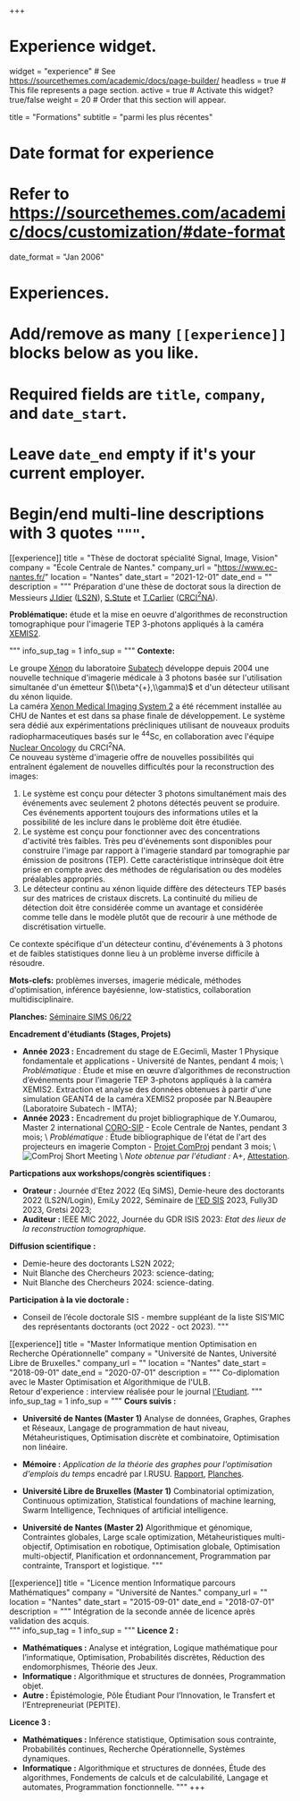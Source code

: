 +++
# Experience widget.
widget = "experience"  # See https://sourcethemes.com/academic/docs/page-builder/
headless = true  # This file represents a page section.
active = true  # Activate this widget? true/false
weight = 20  # Order that this section will appear.

title = "Formations"
subtitle = "parmi les plus récentes"

# Date format for experience
#   Refer to https://sourcethemes.com/academic/docs/customization/#date-format
date_format = "Jan 2006"

# Experiences.
#   Add/remove as many `[[experience]]` blocks below as you like.
#   Required fields are `title`, `company`, and `date_start`.
#   Leave `date_end` empty if it's your current employer.
#   Begin/end multi-line descriptions with 3 quotes `"""`.

[[experience]]
  title = "Thèse de doctorat spécialité Signal, Image, Vision"
  company = "École Centrale de Nantes."
  company_url = "https://www.ec-nantes.fr/"
  location = "Nantes"
  date_start = "2021-12-01"
  date_end = ""
  description = """
  Préparation d'une thèse de doctorat sous la direction de Messieurs [J.Idier](https://pagesperso.ls2n.fr/~idier-j/IndexFR.html) ([LS2N](https://www.ls2n.fr/)), [S.Stute](https://medecine.univ-nantes.fr/simon-stute) et [T.Carlier](https://medecine.univ-nantes.fr/thomas-carlier) ([CRCI$^{2}$NA](https://CRCI$^{2}$NA.univ-nantes.fr/)).

  **Problématique:** étude et la mise en oeuvre d'algorithmes de reconstruction tomographique pour l'imagerie TEP 3-photons appliqués à la caméra [XEMIS2](https://www-subatech.in2p3.fr/fr/recherche/22-recherche/xenon-recherche/557-projet-xemis-2).  


  """
  info_sup_tag = 1
  info_sup = """
  **Contexte:**

  Le groupe [Xénon](https://www-subatech.in2p3.fr/fr/recherche/equipes/xenon/presentation) du laboratoire [Subatech](https://www-subatech.in2p3.fr/fr/) développe depuis 2004 une nouvelle technique d'imagerie médicale à 3 photons basée sur l'utilisation simultanée d'un émetteur $(\\beta^{+},\\gamma)$ et d'un détecteur utilisant du xénon liquide.  
  La caméra [Xenon Medical Imaging System 2](https://www-subatech.in2p3.fr/fr/recherche/22-recherche/xenon-recherche) a été récemment installée au CHU de Nantes et est dans sa phase finale de développement. Le système sera dédié aux expérimentations précliniques utilisant de nouveaux produits radiopharmaceutiques basés sur le $^{44}$Sc, en collaboration avec l'équipe [Nuclear Oncology](https://CRCI$^{2}$NA.univ-nantes.fr/en/research/team-2) du CRCI$^{2}$NA.  
  Ce nouveau système d'imagerie offre de nouvelles possibilités qui entraînent également de nouvelles difficultés pour la reconstruction des images:
  1. Le système est conçu pour détecter 3 photons simultanément mais des événements avec seulement 2 photons détectés peuvent se produire. Ces événements apportent toujours des informations utiles et la possibilité de les inclure dans le problème doit être étudiée.
  2. Le système est conçu pour fonctionner avec des concentrations d'activité très faibles. Très peu d'événements sont disponibles pour construire l'image par rapport à l'imagerie standard par tomographie par émission de positrons (TEP). Cette caractéristique intrinsèque doit être prise en compte avec des méthodes de régularisation ou des modèles préalables appropriés.
  3.	Le détecteur continu au xénon liquide diffère des détecteurs TEP basés sur des matrices de cristaux discrets. La continuité du milieu de détection doit être considérée comme un avantage et considérée comme telle dans le modèle plutôt que de recourir à une méthode de discrétisation virtuelle.

  Ce contexte spécifique d'un détecteur continu, d'événements à 3 photons et de faibles statistiques donne lieu à un problème inverse difficile à résoudre.

  **Mots-clefs:** problèmes inverses, imagerie médicale, méthodes d'optimisation, inférence bayésienne, low-statistics, collaboration multidisciplinaire.

  **Planches:** [Séminaire SIMS 06/22](files/LATIFM_PHD_ETEZ22.pdf)  

  **Encadrement d'étudiants (Stages, Projets)**
  - **Année 2023 :** 
    Encadrement du stage de E.Gecimli, Master 1 Physique fondamentale et applications - Université de Nantes,  pendant 4 mois;
    \\
    *Problématique :* Étude et mise en œuvre d’algorithmes de reconstruction d’événements pour l’imagerie TEP 3-photons appliqués à la caméra XEMIS2. Extraction et analyse des données obtenues à partir d'une simulation GEANT4 de la caméra XEMIS2 proposée par N.Beaupère (Laboratoire Subatech - IMTA);
  - **Année 2023 :** 
    Encadrement du projet bibliographique de Y.Oumarou, Master 2 international [CORO-SIP](https://www.ec-nantes.fr/study/masters/signal-and-image-processing) - Ecole Centrale de Nantes, pendant 3 mois;
    \\
    *Problématique :* Étude bibliographique de l'état de l'art des projecteurs en imagerie Compton - [Projet ComProj](/files/LM_corosip_merec23.pdf) pendant 3 mois;
    \\
    ![ComProj Short Meeting](/img/COMPROJ_Art.jpg "ComProj Short Meeting")
    \\
    *Note obtenue par l'étudiant :* A+, [Attestation](/files/LM_Attestation_COROSIP_COMPROJ.pdf).  
        


  **Particpations aux workshops/congrès scientifiques :**
  - **Orateur :**  Journée d'Etez 2022 (Eq SiMS), Demie-heure des doctorants 2022 (LS2N/Login), EmiLy 2022, Séminaire de [l'ED SIS](https://ed-sis.doctorat-paysdelaloire.fr/pendant) 2023, Fully3D 2023,  Gretsi 2023; 
  - **Auditeur :** IEEE MIC 2022, Journée du GDR ISIS 2023: *Etat des lieux de la reconstruction tomographique*.
  
  **Diffusion scientifique :**  
  - Demie-heure des doctorants LS2N 2022; 
  - Nuit Blanche des Chercheurs 2023: science-dating; 
  - Nuit Blanche des Chercheurs 2024: science-dating. 

  **Participation à la vie doctorale :**
  - Conseil de l’école doctorale SIS - membre suppléant de la liste SIS'MIC des représentants doctorants (oct 2022 - oct 2023).
"""

[[experience]]
  title = "Master Informatique mention Optimisation en Recherche Opérationnelle"
  company = "Université de Nantes, Université Libre de Bruxelles."
  company_url = ""
  location = "Nantes"
  date_start = "2018-09-01"
  date_end = "2020-07-01"
  description = """
  Co-diplomation avec le Master Optimisation et Algorithmique de l'ULB.    
  Retour d'experience : interview réalisée pour le journal [l'Etudiant](https://www.letudiant.fr/etudes/international/etudier-en-belgique-malgre-la-proximite-avec-la-france-le-depaysement-est-total.html).
  """
  info_sup_tag = 1
  info_sup = """
  **Cours suivis :**  

  - **Université de Nantes (Master 1)** Analyse de données, Graphes, Graphes et Réseaux, Langage de programmation de haut niveau, Métaheuristiques, Optimisation discrète et combinatoire, Optimisation non linéaire.  

  - **Mémoire :** *Application de la théorie des graphes pour l'optimisation d'emplois du temps* encadré par I.RUSU. [Rapport](/files/RAP_TER_LM.pdf), [Planches](/files/PRES_TER_LM.pdf). 

  - **Université Libre de Bruxelles (Master 1)** Combinatorial optimization, Continuous optimization, Statistical foundations of machine learning, Swarm Intelligence, Techniques of artificial intelligence.  

  - **Université de Nantes (Master 2)** Algorithmique et génomique, Contraintes globales, Large scale optimization, Métaheuristiques multi-objectif, Optimisation en robotique, Optimisation globale, Optimisation multi-objectif, Planification et ordonnancement, Programmation par contrainte, Transport et logistique.
"""

[[experience]]
  title = "Licence mention Informatique parcours Mathématiques"
  company = "Université de Nantes."
  company_url = ""
  location = "Nantes"
  date_start = "2015-09-01"
  date_end = "2018-07-01"
  description = """
  Intégration de la seconde année de licence après validation des acquis.  
  """
  info_sup_tag = 1
  info_sup = """
**Licence 2 :**
  - **Mathématiques :** Analyse et intégration, Logique mathématique pour l’informatique, Optimisation, Probabilités discrètes,  Réduction des endomorphismes, Théorie des Jeux.
  - **Informatique :** Algorithmique et structures de données, Programmation objet.
  - **Autre :** Épistémologie, Pôle Étudiant Pour l’Innovation, le Transfert et l’Entrepreneuriat (PEPITE).  

**Licence 3 :**
- **Mathématiques :** Inférence statistique, Optimisation sous contrainte, Probabilités continues, Recherche Opérationnelle, Systèmes dynamiques.
- **Informatique :** Algorithmique et structures de données, Étude des algorithmes, Fondements de calculs et de calculabilité, Langage et automates, Programmation fonctionnelle.
  """
+++
